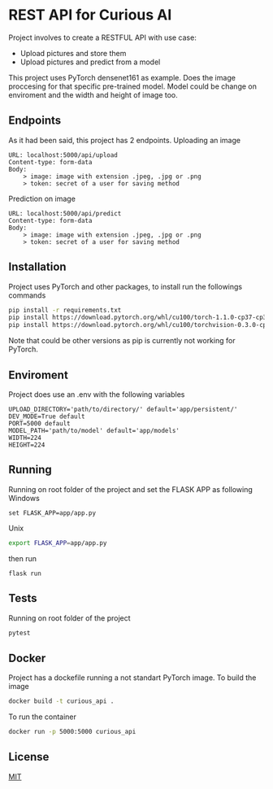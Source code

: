 # REST API for Curious AI

Project involves to create a RESTFUL API with use case:
- Upload pictures and store them
- Upload pictures and predict from a model

This project uses PyTorch densenet161 as example. Does the image proccesing for that specific pre-trained model.
Model could be change on enviroment and the width and height of image too.

## Endpoints
As it had been said, this project has 2 endpoints.
Uploading an image
```
URL: localhost:5000/api/upload
Content-type: form-data
Body:
    > image: image with extension .jpeg, .jpg or .png
    > token: secret of a user for saving method
```
Prediction on image
```
URL: localhost:5000/api/predict
Content-type: form-data
Body:
    > image: image with extension .jpeg, .jpg or .png
    > token: secret of a user for saving method

```
## Installation
Project uses PyTorch and other packages, to install run the followings commands
```bash
pip install -r requirements.txt
pip install https://download.pytorch.org/whl/cu100/torch-1.1.0-cp37-cp37m-linux_x86_64.whl
pip install https://download.pytorch.org/whl/cu100/torchvision-0.3.0-cp37-cp37m-linux_x86_64.whl
``` 
Note that could be other versions as pip is currently not working for PyTorch.

## Enviroment
Project does use an .env with the following variables
```
UPLOAD_DIRECTORY='path/to/directory/' default='app/persistent/'
DEV_MODE=True default
PORT=5000 default
MODEL_PATH='path/to/model' default='app/models'
WIDTH=224
HEIGHT=224
```
## Running
Running on root folder of the project and set the FLASK APP as following
Windows
```
set FLASK_APP=app/app.py
```
Unix
```bash
export FLASK_APP=app/app.py
```
then run
```
flask run
```

## Tests
Running on root folder of the project
```bash
pytest
```

## Docker
Project has a dockefile running a not standart PyTorch image.
To build the image
```bash
docker build -t curious_api .
```
To run the container
```bash
docker run -p 5000:5000 curious_api
```

## License
[MIT](https://choosealicense.com/licenses/mit/)
